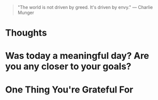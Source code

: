 
> \"The world is not driven by greed. It's driven by envy.\" — Charlie Munger

# Thoughts

# Was today a meaningful day? Are you any closer to your goals?

# One Thing You're Grateful For

